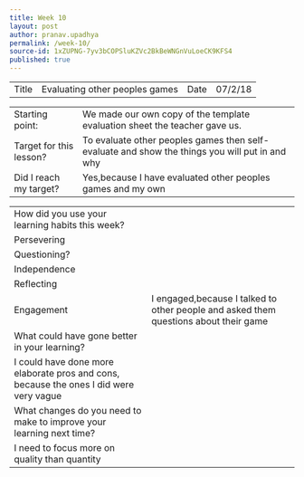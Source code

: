 ```yaml
---
title: Week 10
layout: post
author: pranav.upadhya
permalink: /week-10/
source-id: 1xZUPNG-7yv3bCOPSluKZVc2BkBeWNGnVuLoeCK9KFS4
published: true
---
```

<table>
  <tr>
    <td>Title</td>
    <td>Evaluating other peoples games</td>
    <td>Date</td>
    <td>07/2/18</td>
  </tr>
</table>


<table>
  <tr>
    <td>Starting point:</td>
    <td>We made our own copy of the template evaluation sheet the teacher gave us.</td>
  </tr>
  <tr>
    <td>Target for this lesson?</td>
    <td>To evaluate other peoples games then self- evaluate and show the things you will put in and why</td>
  </tr>
  <tr>
    <td>Did I reach my target? </td>
    <td>Yes,because I have evaluated other peoples games and my own</td>
  </tr>
</table>


<table>
  <tr>
    <td>How did you use your learning habits this week?</td>
    <td></td>
  </tr>
  <tr>
    <td>Persevering</td>
    <td></td>
  </tr>
  <tr>
    <td>Questioning?</td>
    <td></td>
  </tr>
  <tr>
    <td>Independence</td>
    <td></td>
  </tr>
  <tr>
    <td>Reflecting</td>
    <td></td>
  </tr>
  <tr>
    <td>Engagement</td>
    <td>I engaged,because I  talked to other people and asked them questions about their game</td>
  </tr>
  <tr>
    <td>What could have gone better in your learning?</td>
    <td></td>
  </tr>
  <tr>
    <td>I could have done more elaborate pros and cons, because the ones I did were very vague</td>
    <td></td>
  </tr>
  <tr>
    <td>What changes do you need to make to improve your learning next time?</td>
    <td></td>
  </tr>
  <tr>
    <td>I need to focus more on quality than quantity</td>
    <td></td>
  </tr>
</table>



